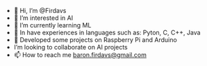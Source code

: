- 👋 Hi, I’m @Firdavs
- 👀 I’m interested in AI
- 🌱 I’m currently learning ML
- 🌱 In have experiences in languages such as: Pyton, C, C++, Java
- 🌱 Developed some projects on Raspberry Pi and Arduino
- I’m looking to collaborate on AI projects
- 📫 How to reach me baron.firdavs@gmail.com

<!---
Firdavs0636/Firdavs0636 is a ✨ special ✨ repository because its `README.md` (this file) appears on your GitHub profile.
You can click the Preview link to take a look at your changes.
--->

